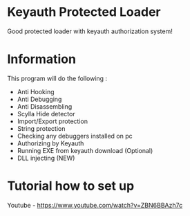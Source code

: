 # Keyauth Protected Loader
Good protected loader with keyauth authorization system!

# Information

This program will do the following :
- Anti Hooking
- Anti Debugging
- Anti Disassembling
- Scylla Hide detector
- Import/Export protection
- String protection
- Checking any debuggers installed on pc
- Authorizing by Keyauth
- Running EXE from keyauth download (Optional)
- DLL injecting (NEW)

# Tutorial how to set up

Youtube - https://www.youtube.com/watch?v=ZBN6BBAzh7c